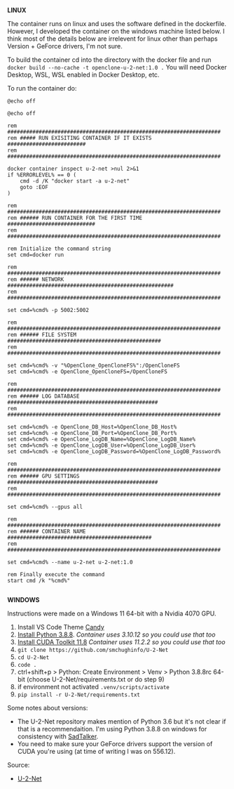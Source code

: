 **LINUX**

The container runs on linux and uses the software defined in the dockerfile. However, I developed the container on the windows machine listed below. I think most of the details below are irrelevent for linux other than perhaps Version + GeForce drivers, I'm not sure. 

To build the container cd into the directory with the docker file and run `docker build --no-cache -t openclone-u-2-net:1.0 .` You will need Docker Desktop, WSL, WSL enabled in Docker Desktop, etc.

To run the container do: 

```
@echo off

@echo off

rem ####################################################################
rem ##### RUN EXISITING CONTAINER IF IT EXISTS #########################
rem ####################################################################

docker container inspect u-2-net >nul 2>&1
if %ERRORLEVEL% == 0 (
    cmd -d /K "docker start -a u-2-net"
    goto :EOF
)

rem ####################################################################
rem ###### RUN CONTAINER FOR THE FIRST TIME ############################
rem ####################################################################

rem Initialize the command string
set cmd=docker run

rem ####################################################################
rem ###### NETWORK #####################################################
rem ####################################################################

set cmd=%cmd% -p 5002:5002

rem ####################################################################
rem ###### FILE SYSTEM #################################################
rem ####################################################################

set cmd=%cmd% -v "%OpenClone_OpenCloneFS%":/OpenCloneFS
set cmd=%cmd% -e OpenClone_OpenCloneFS=/OpenCloneFS

rem ####################################################################
rem ###### LOG DATABASE ################################################
rem ####################################################################

set cmd=%cmd% -e OpenClone_DB_Host=%OpenClone_DB_Host%
set cmd=%cmd% -e OpenClone_DB_Port=%OpenClone_DB_Port%
set cmd=%cmd% -e OpenClone_LogDB_Name=%OpenClone_LogDB_Name%
set cmd=%cmd% -e OpenClone_LogDB_User=%OpenClone_LogDB_User%
set cmd=%cmd% -e OpenClone_LogDB_Password=%OpenClone_LogDB_Password%

rem ####################################################################
rem ###### GPU SETTINGS ################################################
rem ####################################################################

set cmd=%cmd% --gpus all

rem ####################################################################
rem ###### CONTAINER NAME ##############################################
rem ####################################################################

set cmd=%cmd% --name u-2-net u-2-net:1.0

rem Finally execute the command
start cmd /k "%cmd%"


```

**WINDOWS**

Instructions were made on a Windows 11 64-bit with a Nvidia 4070 GPU.

1. Install VS Code Theme [Candy](https://vscodethemes.com/e/meganrogge.candy-theme/candy?language=javascript)
2. [Install Python 3.8.8](https://www.python.org/downloads/release/python-388/). *Container uses 3.10.12 so you could use that too*
3. [Install CUDA Toolkit 11.8](https://developer.nvidia.com/cuda-11-8-0-download-archive?target_os=Windows&target_arch=x86_64&target_version=11&target_type=exe_local) *Container uses 11.2.2 so you could use that too*
4. `git clone https://github.com/smchughinfo/U-2-Net`
5. `cd U-2-Net`
6. `code .`
7. ctrl+shift+p > Python: Create Environment > Venv > Python 3.8.8rc 64-bit (choose U-2-Net/requirements.txt or do step 9)
8. if environment not activated `.venv/scripts/activate`
9. `pip install -r U-2-Net/requirements.txt`

Some notes about versions:

* The U-2-Net repository makes mention of Python 3.6 but it's not clear if that is a recommendaition. I'm using Python 3.8.8 on windows for consistency with [SadTalker](https://github.com/smchughinfo/SadTalker). 
* You need to make sure your GeForce drivers support the version of CUDA you're using (at time of writing I was on 556.12).

Source:

* [U-2-Net](https://github.com/xuebinqin/U-2-Net)

